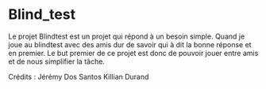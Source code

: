 # Blind_test

Le projet Blindtest est un projet qui répond à un besoin simple.
Quand je joue au blindtest avec des amis dur de savoir qui à dit la bonne réponse et en premier.
Le but premier de ce projet est donc de pouvoir jouer entre amis et de nous simplifier la tâche.

Crédits :
Jérémy Dos Santos
Killian Durand